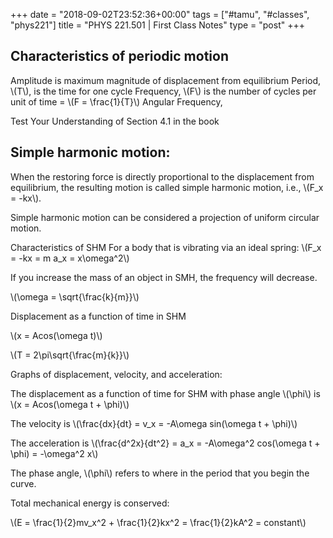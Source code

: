 +++
date = "2018-09-02T23:52:36+00:00"
tags = ["#tamu", "#classes", "phys221"]
title = "PHYS 221.501 | First Class Notes"
type = "post"
+++

## Characteristics of periodic motion

Amplitude is maximum magnitude of displacement from equilibrium Period, \\(T\\), is the time for one cycle Frequency, \\(F\\) is the number of cycles per unit of time = \\(F = \\frac{1}{T}\\) Angular Frequency,

Test Your Understanding of Section 4.1 in the book

## Simple harmonic motion:

When the restoring force is directly proportional to the displacement from equilibrium, the resulting motion is called simple harmonic motion, i.e., \\(F_x = -kx\\).

Simple harmonic motion can be considered a projection of uniform circular motion.

Characteristics of SHM For a body that is vibrating via an ideal spring: \\(F_x = -kx = m a_x = x\\omega^2\\)

If you increase the mass of an object in SMH, the frequency will decrease.

\\(\\omega = \\sqrt{\\frac{k}{m}}\\)

Displacement as a function of time in SHM

\\(x = Acos(\\omega t)\\)

\\(T = 2\\pi\\sqrt{\\frac{m}{k}}\\)

Graphs of displacement, velocity, and acceleration:

The displacement as a function of time for SHM with phase angle \\(\\phi\\) is \\(x = Acos(\\omega t + \\phi)\\)

The velocity is \\(\\frac{dx}{dt} = v_x = -A\\omega sin(\\omega t + \\phi)\\)

The acceleration is \\(\\frac{d^2x}{dt^2} = a_x = -A\\omega^2 cos(\\omega t + \\phi) = -\\omega^2 x\\)

The phase angle, \\(\\phi\\) refers to where in the period that you begin the curve.

Total mechanical energy is conserved:

\\(E = \\frac{1}{2}mv_x^2 + \\frac{1}{2}kx^2 = \\frac{1}{2}kA^2 = constant\\)
